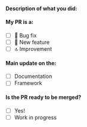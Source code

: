 <!--
Thanks for your pull request 😊.

To help us merge your PR, make sure to follow the instructions below:
- Create or update the documentation.
- Create or update the tests.
- Refer to the issue you are closing in the PR description - fix #issue
- Specify if the PR is in WIP (work in progress) state or ready to be merged
-->

#### Description of what you did:

<!--
Replace [ ] by [x] to check these checkboxes!
-->

#### My PR is a:

- [ ] 🐞 Bug fix
- [ ] 🚀 New feature
- [ ] 🔝 Improvement

#### Main update on the:

- [ ] Documentation
- [ ] Framework

#### Is the PR ready to be merged?

- [ ] Yes!
- [ ] Work in progress
